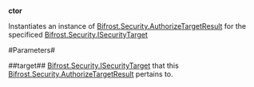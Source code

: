 **ctor**

Instantiates an instance of [Bifrost.Security.AuthorizeTargetResult](Bifrost.Security.AuthorizeTargetResult) for the specificed [Bifrost.Security.ISecurityTarget](Bifrost.Security.ISecurityTarget)

#Parameters#


##target##
[Bifrost.Security.ISecurityTarget](Bifrost.Security.ISecurityTarget) that this [Bifrost.Security.AuthorizeTargetResult](Bifrost.Security.AuthorizeTargetResult) pertains to.
